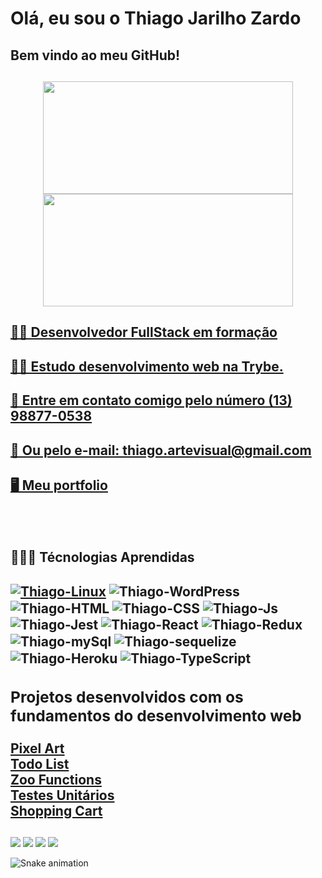 <h1>Olá, eu sou o Thiago Jarilho Zardo</h1>
<h2> Bem vindo ao meu GitHub! <h2>

<div align="center" class="container">
  <a href="https://github.com/thiagozardo">
  <img width="400em" height="180em" src="https://github-readme-stats.vercel.app/api?username=thiagozardo&show_icons=true&theme=dracula&include_all_commits=true&count_private=true"/>
  <img width="400em" height="180em" src="https://github-readme-stats.vercel.app/api/top-langs/?username=thiagozardo&layout=compact&langs_count=7&theme=dracula"/>
</div>
  
<h4>👨‍💻 Desenvolvedor FullStack em formação</h4>
<h4>👨‍🎓 Estudo desenvolvimento web na Trybe.
<h4>📱 Entre em contato comigo pelo número (13) 98877-0538 <h4>
<h4>📧 Ou pelo e-mail: thiago.artevisual@gmail.com </h4>  
<h4><a href="https://thiagozardo.github.io/">🖥️ Meu portfolio</a></h4>
  
<div style="display: inline_block"><br>
  <h4>👨🏻‍💻 Técnologias Aprendidas</h4>
  <a href="https://www.vivaolinux.com.br/linux" target="_blank">
    <img align="center" alt="Thiago-Linux" src="https://img.shields.io/badge/Linux-FCC624?style=for-the-badge&logo=linux&logoColor=black" /></a>
  <img align="center" alt="Thiago-WordPress" src="https://img.shields.io/badge/Wordpress-21759B?style=for-the-badge&logo=wordpress&logoColor=white" />
  <img align="center" alt="Thiago-HTML" src="https://img.shields.io/badge/HTML5-E34F26?style=for-the-badge&logo=html5&logoColor=white" />
  <img align="center" alt="Thiago-CSS" src="https://img.shields.io/badge/CSS3-1572B6?style=for-the-badge&logo=css3&logoColor=white" />
  <img align="center" alt="Thiago-Js" src="https://img.shields.io/badge/JavaScript-F7DF1E?style=for-the-badge&logo=javascript&logoColor=black">
  <img align="center" alt="Thiago-Jest" src="https://img.shields.io/badge/Jest-323330?style=for-the-badge&logo=Jest&logoColor=white" />
  <img align="center" alt="Thiago-React" src="https://img.shields.io/badge/React-20232A?style=for-the-badge&logo=react&logoColor=61DAFB" />
  <img align="center" alt="Thiago-Redux" src="https://img.shields.io/badge/Redux-593D88?style=for-the-badge&logo=redux&logoColor=white" />
  <img align="center" alt="Thiago-mySql" src="https://img.shields.io/badge/MySQL-005C84?style=for-the-badge&logo=mysql&logoColor=white" />
  <img align="center" alt="Thiago-sequelize" src="https://img.shields.io/badge/Sequelize-52B0E7?style=for-the-badge&logo=Sequelize&logoColor=white" />
  <img align="center" alt="Thiago-Heroku" src="https://img.shields.io/badge/Heroku-430098?style=for-the-badge&logo=heroku&logoColor=white" />
  <img align="center" alt="Thiago-TypeScript" src ="https://img.shields.io/badge/TypeScript-007ACC?style=for-the-badge&logo=typescript&logoColor=white" />
           
</div>
  
  <div>
    <h3>Projetos desenvolvidos com os fundamentos do desenvolvimento web</h3>
    <a href="https://github.com/ThiagoZardo/projeto-pixel-art" target="_blank">Pixel Art</a> </br>
    <a href="https://github.com/ThiagoZardo/projeto-to-do-list" target="_blank">Todo List</a> </br>
    <a href="https://github.com/ThiagoZardo/projeto-zoo-functions" target="_blank">Zoo Functions</a> </br>
    <a href="https://github.com/ThiagoZardo/projeto-testes-unitarios" target="_blank">Testes Unitários</a> </br>
    <a href="https://github.com/ThiagoZardo/shopping_cart" target="_blank">Shopping Cart</a> </br>
  </div>
  
  ##
 
<div> 
  <a href="https://www.youtube.com/channel/UCOFr9Imywu0Mm55mljEpcCQ" target="_blank"><img src="https://img.shields.io/badge/YouTube-FF0000?style=for-the-badge&logo=youtube&logoColor=white" target="_blank"></a>
  <a href="https://www.instagram.com/thiago_jarilho_zardo/" target="_blank"><img src="https://img.shields.io/badge/-Instagram-%23E4405F?style=for-the-badge&logo=instagram&logoColor=white" target="_blank"></a>
  <a href = "mailto:thiago.artevisual@gmail.com"><img src="https://img.shields.io/badge/-Gmail-%23333?style=for-the-badge&logo=gmail&logoColor=white" target="_blank"></a>
  <a href="https://www.linkedin.com/in/thiago-jarilho-zardo-97446b17a/" target="_blank"><img src="https://img.shields.io/badge/-LinkedIn-%230077B5?style=for-the-badge&logo=linkedin&logoColor=white" target="_blank"></a> 
 
  ![Snake animation](https://github.com/thiagozardo/thiagozardo/blob/output/github-contribution-grid-snake.svg)
 
</div>
